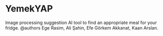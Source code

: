 # YemekYAP
Image processing suggestion AI tool to find an appropriate meal for your fridge.
@authors
Ege Rasim, Ali Şahin, Efe Görkem Akkanat, Kaan Arslan.
